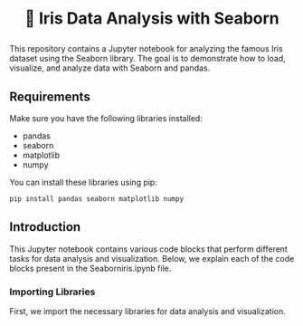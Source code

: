 
<!--Header -->

#  <p align="center"> 🌸 Iris Data Analysis with Seaborn 

This repository contains a Jupyter notebook for analyzing the famous Iris dataset using the Seaborn library. The goal is to demonstrate how to load, visualize, and analyze data with Seaborn and pandas.

## Requirements

Make sure you have the following libraries installed:

- pandas
- seaborn
- matplotlib
- numpy

You can install these libraries using pip:

```sh
pip install pandas seaborn matplotlib numpy
```

## Introduction

This Jupyter notebook contains various code blocks that perform different tasks for data analysis and visualization. Below, we explain each of the code blocks present in the Seaborniris.ipynb file.

### Importing Libraries

First, we import the necessary libraries for data analysis and visualization.



